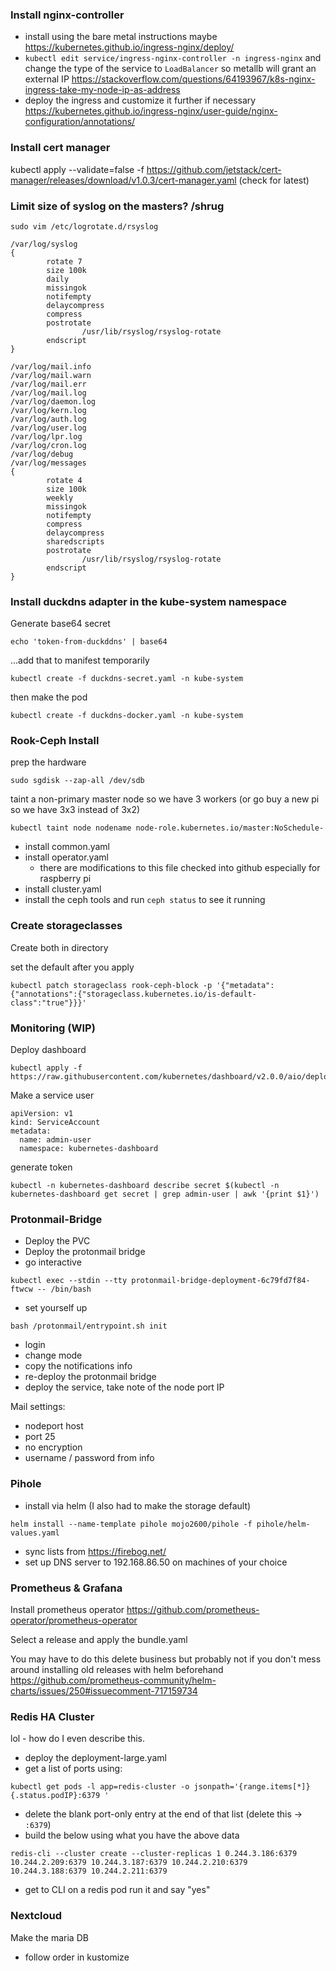 ### Install nginx-controller

 - install using the bare metal instructions maybe https://kubernetes.github.io/ingress-nginx/deploy/
 - `kubectl edit service/ingress-nginx-controller -n ingress-nginx` and change the type of the service to `LoadBalancer` so metallb will grant an external IP https://stackoverflow.com/questions/64193967/k8s-nginx-ingress-take-my-node-ip-as-address
 - deploy the ingress and customize it further if necessary https://kubernetes.github.io/ingress-nginx/user-guide/nginx-configuration/annotations/


### Install cert manager

kubectl apply --validate=false -f https://github.com/jetstack/cert-manager/releases/download/v1.0.3/cert-manager.yaml (check for latest)

### Limit size of syslog on the masters? /shrug

```
sudo vim /etc/logrotate.d/rsyslog
```

```
/var/log/syslog
{
        rotate 7
        size 100k
        daily
        missingok
        notifempty
        delaycompress
        compress
        postrotate
                /usr/lib/rsyslog/rsyslog-rotate
        endscript
}

/var/log/mail.info
/var/log/mail.warn
/var/log/mail.err
/var/log/mail.log
/var/log/daemon.log
/var/log/kern.log
/var/log/auth.log
/var/log/user.log
/var/log/lpr.log
/var/log/cron.log
/var/log/debug
/var/log/messages
{
        rotate 4
        size 100k
        weekly
        missingok
        notifempty
        compress
        delaycompress
        sharedscripts
        postrotate
                /usr/lib/rsyslog/rsyslog-rotate
        endscript
}
```
### Install duckdns adapter in the kube-system namespace

Generate base64 secret
```
echo 'token-from-duckddns' | base64
```

...add that to manifest temporarily
```
kubectl create -f duckdns-secret.yaml -n kube-system
```

then make the pod
```
kubectl create -f duckdns-docker.yaml -n kube-system
```


### Rook-Ceph Install

prep the hardware
```
sudo sgdisk --zap-all /dev/sdb
```

taint a non-primary master node so we have 3 workers (or go buy a new pi so we have 3x3 instead of 3x2)

```
kubectl taint node nodename node-role.kubernetes.io/master:NoSchedule-
```
- install common.yaml
- install operator.yaml
  - there are modifications to this file checked into github especially for raspberry pi
- install cluster.yaml
- install the ceph tools and run `ceph status` to see it running

### Create storageclasses

Create both in directory

set the default after you apply

```
kubectl patch storageclass rook-ceph-block -p '{"metadata": {"annotations":{"storageclass.kubernetes.io/is-default-class":"true"}}}'
```

### Monitoring (WIP)


Deploy dashboard
```
kubectl apply -f https://raw.githubusercontent.com/kubernetes/dashboard/v2.0.0/aio/deploy/recommended.yaml
```

Make a service user
```
apiVersion: v1
kind: ServiceAccount
metadata:
  name: admin-user
  namespace: kubernetes-dashboard
```

generate token
```
kubectl -n kubernetes-dashboard describe secret $(kubectl -n kubernetes-dashboard get secret | grep admin-user | awk '{print $1}')
```

### Protonmail-Bridge

 - Deploy the PVC
 - Deploy the protonmail bridge
 - go interactive 
```
kubectl exec --stdin --tty protonmail-bridge-deployment-6c79fd7f84-ftwcw -- /bin/bash
```
- set yourself up
```
bash /protonmail/entrypoint.sh init
```
- login
- change mode
- copy the notifications info
- re-deploy the protonmail bridge
- deploy the service, take note of the node port IP

Mail settings:
 - nodeport host
 - port 25
 - no encryption
 - username / password from info 


### Pihole
 
- install via helm (I also had to make the storage default)
``` 
helm install --name-template pihole mojo2600/pihole -f pihole/helm-values.yaml
```
- sync lists from https://firebog.net/
- set up DNS server to 192.168.86.50 on machines of your choice

### Prometheus & Grafana

Install prometheus operator
https://github.com/prometheus-operator/prometheus-operator

Select a release and apply the bundle.yaml

You may have to do this delete business but probably not if you don't mess around installing old releases with helm beforehand 
https://github.com/prometheus-community/helm-charts/issues/250#issuecomment-717159734


### Redis HA Cluster

lol - how do I even describe this.
 - deploy the deployment-large.yaml
 - get a list of ports using: 
 ```
 kubectl get pods -l app=redis-cluster -o jsonpath='{range.items[*]}{.status.podIP}:6379 '
 ```
 - delete the blank port-only entry at the end of that list (delete this -> ` :6379`)
 - build the below using what you have the above data 
```
redis-cli --cluster create --cluster-replicas 1 0.244.3.186:6379 10.244.2.209:6379 10.244.3.187:6379 10.244.2.210:6379 10.244.3.188:6379 10.244.2.211:6379
```
 - get to CLI on a redis pod run it and say "yes"

### Nextcloud

Make the maria DB
 - follow order in kustomize

